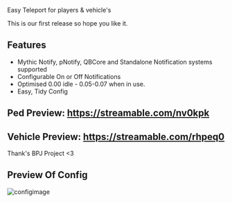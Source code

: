 Easy Teleport for players & vehicle's

This is our first release so hope you like it.

Features
--

- Mythic Notify, pNotify, QBCore and Standalone Notification systems supported
- Configurable On or Off Notifications
- Optimised 0.00 idle - 0.05-0.07 when in use.
- Easy, Tidy Config

Ped Preview: https://streamable.com/nv0kpk
--
Vehicle Preview: https://streamable.com/rhpeq0
--

Thank's BPJ Project <3

Preview Of Config
--
![configimage](https://user-images.githubusercontent.com/79064551/150046015-c7521e5b-437f-41a3-a9d5-fe7e44b20c99.png)
